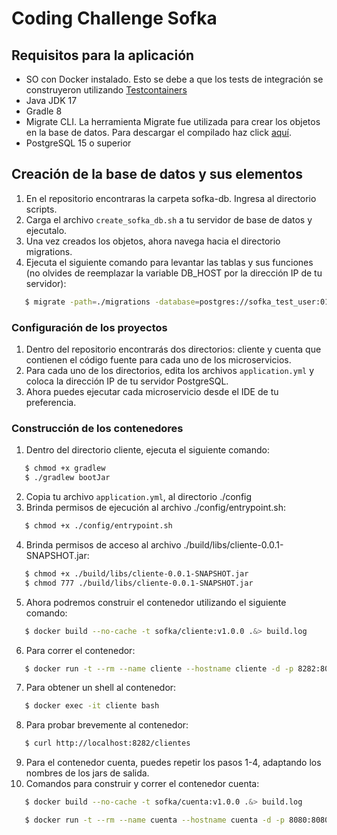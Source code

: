 # Coding Challenge Sofka

## Requisitos para la aplicación

- SO con Docker instalado. Esto se debe a que los tests de integración se construyeron utilizando [Testcontainers](https://testcontainers.com/)
- Java JDK 17
- Gradle 8
- Migrate CLI. La herramienta Migrate fue utilizada para crear los objetos en la base de datos. Para descargar el compilado haz click [aquí](https://github.com/golang-migrate/migrate/releases).
- PostgreSQL 15 o superior

## Creación de la base de datos y sus elementos

1. En el repositorio encontraras la carpeta sofka-db. Ingresa al directorio scripts. 
2. Carga el archivo `create_sofka_db.sh` a tu servidor de base de datos y ejecutalo. 
3. Una vez creados los objetos, ahora navega hacia el directorio migrations.
4. Ejecuta el siguiente comando para levantar las tablas y sus funciones (no olvides de reemplazar la variable DB_HOST por la dirección IP de tu servidor): 
```bash
   $ migrate -path=./migrations -database=postgres://sofka_test_user:018f9d54-2dff-72e4-9ba1-8497f2b9f72c@"${DB_HOST}"/sofka_test?sslmode=disable up
```

### Configuración de los proyectos

1. Dentro del repositorio encontrarás dos directorios: cliente y cuenta que contienen el código fuente para cada uno de los microservicios. 
2. Para cada uno de los directorios, edita los archivos `application.yml` y coloca la dirección IP de tu servidor PostgreSQL.
3. Ahora puedes ejecutar cada microservicio desde el IDE de tu preferencia.

### Construcción de los contenedores

1. Dentro del directorio cliente, ejecuta el siguiente comando:
```bash
   $ chmod +x gradlew
   $ ./gradlew bootJar
```
2. Copia tu archivo `application.yml`, al directorio ./config
3. Brinda permisos de ejecución al archivo ./config/entrypoint.sh:
```bash
   $ chmod +x ./config/entrypoint.sh
```
4. Brinda permisos de acceso al archivo ./build/libs/cliente-0.0.1-SNAPSHOT.jar:
```bash
   $ chmod +x ./build/libs/cliente-0.0.1-SNAPSHOT.jar
   $ chmod 777 ./build/libs/cliente-0.0.1-SNAPSHOT.jar
```
5. Ahora podremos construir el contenedor utilizando el siguiente comando:
```bash
   $ docker build --no-cache -t sofka/cliente:v1.0.0 .&> build.log
```
6. Para correr el contenedor:
```bash
   $ docker run -t --rm --name cliente --hostname cliente -d -p 8282:8080 sofka/cliente:v1.0.0
```
7. Para obtener un shell al contenedor:
```bash
   $ docker exec -it cliente bash
```
8. Para probar brevemente al contenedor:
```bash
   $ curl http://localhost:8282/clientes
```
9. Para el contenedor cuenta, puedes repetir los pasos 1-4, adaptando los nombres de los jars de salida.
10. Comandos para construir y correr el contenedor cuenta:
```bash
   $ docker build --no-cache -t sofka/cuenta:v1.0.0 .&> build.log
```

```bash
   $ docker run -t --rm --name cuenta --hostname cuenta -d -p 8080:8080 sofka/cuenta:v1.0.0
```


